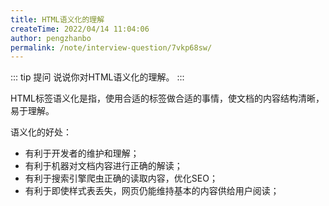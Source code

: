 ```yaml
---
title: HTML语义化的理解
createTime: 2022/04/14 11:04:06
author: pengzhanbo
permalink: /note/interview-question/7vkp68sw/
---
```


::: tip 提问
说说你对HTML语义化的理解。
:::

HTML标签语义化是指，使用合适的标签做合适的事情，使文档的内容结构清晰，易于理解。

语义化的好处：

- 有利于开发者的维护和理解；
- 有利于机器对文档内容进行正确的解读；
- 有利于搜索引擎爬虫正确的读取内容，优化SEO；
- 有利于即使样式表丢失，网页仍能维持基本的内容供给用户阅读；
